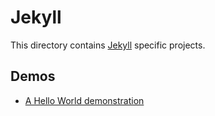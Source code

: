 # Jekyll

This directory contains [Jekyll][technology-main] specific projects. 

## Demos

- [A Hello World demonstration][hello-world]

[technology-main]: https://jekyllrb.com/docs/installation/
[hello-world]: ./hello-world/